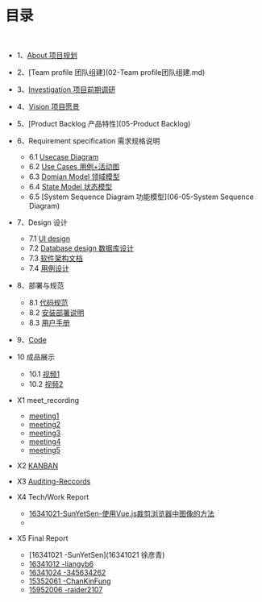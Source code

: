# [](#TOC)目录

&nbsp;&nbsp; 

* 1、[About 项目规划](01-项目规划.md)
* 2、[Team profile 团队组建](02-Team profile团队组建.md)
* 3、[Investigation 项目前期调研](03-investigation)
* 4、[Vision 项目愿景](04-vision)
* 5、[Product Backlog 产品特性](05-Product Backlog)
* 6、Requirement specification 需求规格说明
    - 6.1 [Usecase Diagram](06-01-usecase-diagram)
    - 6.2 [Use Cases 用例+活动图](06-02-use-cases)
    - 6.3 [Domian Model 领域模型](06-03-Domian-Model)
    - 6.4 [State Model 状态模型](06-04-State-Model)
    - 6.5 [System Sequence Diagram 功能模型](06-05-System Sequence Diagram)
    
* 7、Design 设计
    - 7.1 [UI design](UI设计)
    - 7.2 [Database design 数据库设计](数据库设计)
    - 7.3 [软件架构文档](架构设计)
    - 7.4 [用例设计](用例设计)

* 8、部署与规范
    - 8.1 [代码规范](代码规范)
    - 8.2 [安装部署说明](安装部署说明)
    - 8.3 [用户手册](用户手册)

* 9、[Code](https://github.com/seatreservation/School-Bus-Booking/tree/master/code)

* 10 成品展示
    - 10.1 [视频1](https://github.com/seatreservation/School-Bus-Booking/blob/master/录屏1.mp4)
    - 10.2 [视频2](https://github.com/seatreservation/School-Bus-Booking/blob/master/录屏2.mp4)

* X1 meet_recording
    - [meeting1](meeting1)
    - [meeting2](meeting2)
    - [meeting3](meeting3)
    - [meeting4](meeting4)
    - [meeting5](meeting5)
 
* X2 [KANBAN](https://github.com/seatreservation/School-Bus-Booking/projects
)

* X3 [Auditing-Reccords](分工与贡献率)

* X4 Tech/Work Report
    - [16341021-SunYetSen-使用Vue.js裁剪浏览器中图像的方法](https://blog.csdn.net/xuyq23/article/details/93525123)
    -
    
    
* X5 Final Report

    - [16341021 -SunYetSen](16341021 徐彦青)
    - [16341012 -liangyb6](16341012-梁钰波)
    - [16341024 -345634262](16341024周翔宇个人心得)
    - [15352061 -ChanKinFung](15352061-陈剑锋)
    - [15952006 -raider2107](15952006-AKHROROV_SAAKDI_心得体会)
    
